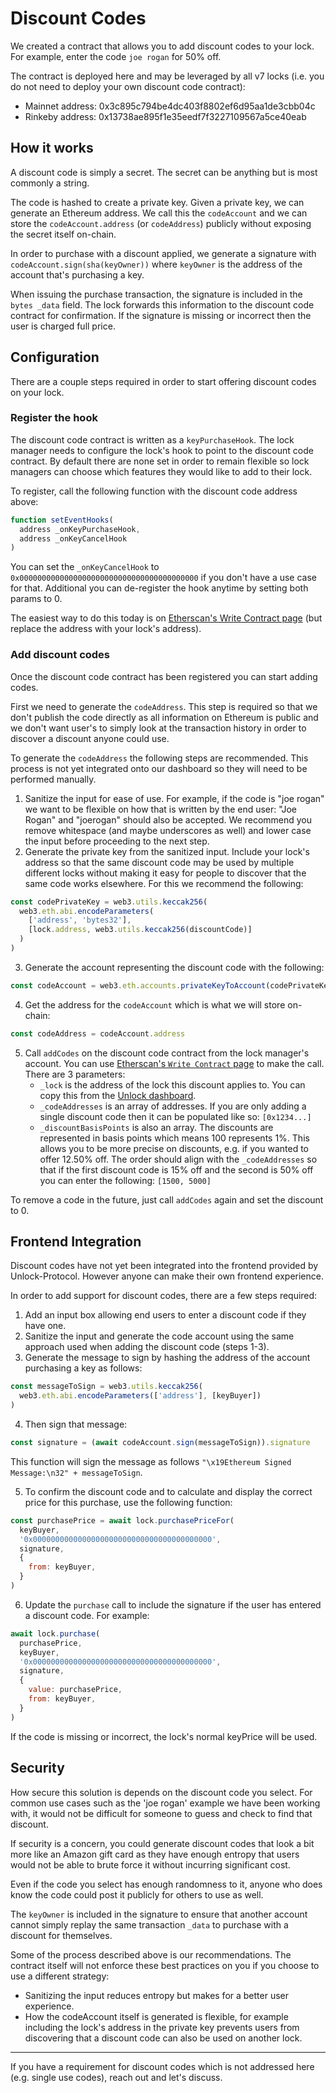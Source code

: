 # Discount Codes

We created a contract that allows you to add discount codes to your lock. For example, enter the code `joe rogan` for 50% off.

The contract is deployed here and may be leveraged by all v7 locks \(i.e. you do not need to deploy your own discount code contract\):
 - Mainnet address: 0x3c895c794be4dc403f8802ef6d95aa1de3cbb04c
 - Rinkeby address: 0x13738ae895f1e35eedf7f3227109567a5ce40eab

## How it works

A discount code is simply a secret. The secret can be anything but is most commonly a string.

The code is hashed to create a private key. Given a private key, we can generate an Ethereum address. We call this the `codeAccount` and we can store the `codeAccount.address` \(or `codeAddress`\) publicly without exposing the secret itself on-chain.

In order to purchase with a discount applied, we generate a signature with `codeAccount.sign(sha(keyOwner))` where `keyOwner` is the address of the account that's purchasing a key.

When issuing the purchase transaction, the signature is included in the `bytes _data` field. The lock forwards this information to the discount code contract for confirmation. If the signature is missing or incorrect then the user is charged full price.

## Configuration

There are a couple steps required in order to start offering discount codes on your lock.

### Register the hook

The discount code contract is written as a `keyPurchaseHook`. The lock manager needs to configure the lock's hook to point to the discount code contract. By default there are none set in order to remain flexible so lock managers can choose which features they would like to add to their lock.

To register, call the following function with the discount code address above:

```javascript
function setEventHooks(
  address _onKeyPurchaseHook,
  address _onKeyCancelHook
)
```

You can set the `_onKeyCancelHook` to `0x0000000000000000000000000000000000000000` if you don't have a use case for that. Additional you can de-register the hook anytime by setting both params to 0.

The easiest way to do this today is on [Etherscan's Write Contract page](https://etherscan.io/address/0x6E4B1990EBc79040E369Df2Eb8BE16bBB709B0d0#writeContract) \(but replace the address with your lock's address\).

### Add discount codes

Once the discount code contract has been registered you can start adding codes.

First we need to generate the `codeAddress`. This step is required so that we don't publish the code directly as all information on Ethereum is public and we don't want user's to simply look at the transaction history in order to discover a discount anyone could use.

To generate the `codeAddress` the following steps are recommended. This process is not yet integrated onto our dashboard so they will need to be performed manually.

 1. Sanitize the input for ease of use. For example, if the code is "joe rogan" we want to be flexible on how that is written by the end user: "Joe Rogan" and "joerogan" should also be accepted. We recommend you remove whitespace \(and maybe underscores as well\) and lower case the input before proceeding to the next step.
 2. Generate the private key from the sanitized input. Include your lock's address so that the same discount code may be used by multiple different locks without making it easy for people to discover that the same code works elsewhere. For this we recommend the following:

```javascript
const codePrivateKey = web3.utils.keccak256(
  web3.eth.abi.encodeParameters(
    ['address', 'bytes32'],
    [lock.address, web3.utils.keccak256(discountCode)]
  )
)
```

 3. Generate the account representing the discount code with the following:

```javascript
const codeAccount = web3.eth.accounts.privateKeyToAccount(codePrivateKey)
```

 4. Get the address for the `codeAccount` which is what we will store on-chain:

```javascript
const codeAddress = codeAccount.address
```

 5. Call `addCodes` on the discount code contract from the lock manager's account. You can use [Etherscan's `Write Contract` page](https://etherscan.io/address/0x3c895c794be4dc403f8802ef6d95aa1de3cbb04c#writeContract) to make the call. There are 3 parameters:
    - `_lock` is the address of the lock this discount applies to. You can copy this from the [Unlock dashboard](https://app.unlock-protocol.com/dashboard/).
    - `_codeAddresses` is an array of addresses. If you are only adding a single discount code then it can be populated like so: `[0x1234...]`
    - `_discountBasisPoints` is also an array. The discounts are represented in basis points which means 100 represents 1%. This allows you to be more precise on discounts, e.g. if you wanted to offer 12.50% off. The order should align with the `_codeAddresses` so that if the first discount code is 15% off and the second is 50% off you can enter the following: `[1500, 5000]`

To remove a code in the future, just call `addCodes` again and set the discount to 0.

## Frontend Integration

Discount codes have not yet been integrated into the frontend provided by Unlock-Protocol. However anyone can make their own frontend experience.

In order to add support for discount codes, there are a few steps required:

 1. Add an input box allowing end users to enter a discount code if they have one.
 2. Sanitize the input and generate the code account using the same approach used when adding the discount code \(steps 1-3\).
 3. Generate the message to sign by hashing the address of the account purchasing a key as follows:

```javascript
const messageToSign = web3.utils.keccak256(
  web3.eth.abi.encodeParameters(['address'], [keyBuyer])
)
```

 4. Then sign that message:

```javascript
const signature = (await codeAccount.sign(messageToSign)).signature
```

This function will sign the message as follows `"\x19Ethereum Signed Message:\n32" + messageToSign`.

 5. To confirm the discount code and to calculate and display the correct price for this purchase, use the following function:

```javascript
const purchasePrice = await lock.purchasePriceFor(
  keyBuyer,
  '0x0000000000000000000000000000000000000000',
  signature,
  {
    from: keyBuyer,
  }
)
```

 6. Update the `purchase` call to include the signature if the user has entered a discount code. For example:

```javascript
await lock.purchase(
  purchasePrice,
  keyBuyer,
  '0x0000000000000000000000000000000000000000',
  signature,
  {
    value: purchasePrice,
    from: keyBuyer,
  }
)
```

If the code is missing or incorrect, the lock's normal keyPrice will be used.

## Security

How secure this solution is depends on the discount code you select. For common use cases such as the 'joe rogan' example we have been working with, it would not be difficult for someone to guess and check to find that discount.

If security is a concern, you could generate discount codes that look a bit more like an Amazon gift card as they have enough entropy that users would not be able to brute force it without incurring significant cost.

Even if the code you select has enough randomness to it, anyone who does know the code could post it publicly for others to use as well.

The `keyOwner` is included in the signature to ensure that another account cannot simply replay the same transaction `_data` to purchase with a discount for themselves.

Some of the process described above is our recommendations. The contract itself will not enforce these best practices on you if you choose to use a different strategy:

 - Sanitizing the input reduces entropy but makes for a better user experience.
 - How the codeAccount itself is generated is flexible, for example including the lock's address in the private key prevents users from discovering that a discount code can also be used on another lock.

-------

If you have a requirement for discount codes which is not addressed here \(e.g. single use codes\), reach out and let's discuss.